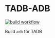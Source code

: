 # TADB-ADB

[![build workflow](https://github.com/RohitVerma882/TADB-ADB/actions/workflows/build.yml/badge.svg)](https://github.com/RohitVerma882/TADB-ADB/actions/workflows/build.yml)

Build ```adb``` for TADB
